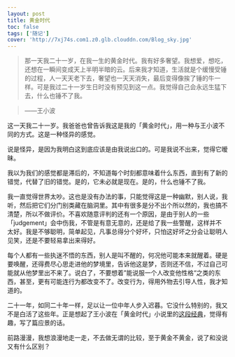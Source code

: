 ```yaml
---
layout: post
title: 黄金时代
toc: false
tags: ['随记']
cover: 'http://7xj74s.com1.z0.glb.clouddn.com/Blog_sky.jpg'
---
```

<!-- 

time: 2015-10-1

cover: http://7xj74s.com1.z0.glb.clouddn.com/Blog_sky.jpg

toc: false

 -->





> 那一天我二十一岁，在我一生的黄金时代。我有好多奢望。我想爱，想吃，还想在一瞬间变成天上半明半暗的云。后来我才知道，生活就是个缓慢受锤的过程，人一天天老下去，奢望也一天天消失，最后变得像挨了锤的牛一样。可是我过二十一岁生日时没有预见到这一点。我觉得自己会永远生猛下去，什么也锤不了我。

>

> ——王小波



<!-- more -->



这一天我二十一岁。我爸爸也曾告诉我这是我的「黄金时代」，用一种与王小波不同的方式。这是一种怪异的感觉。

说是怪异，是因为我明白这到底应该是由我说出口的。可是我说不出来，觉得它暧昧。



我以为我们的感觉都是滞后的，不知道每个时刻都意味着什么东西，直到有了新的错觉，代替了旧的错觉。是的，它未必就是现在。是的，什么也锤不了我。



我一直觉得世界太吵。这也是没有办法的事，只能觉得这是一种幽默，别人说，我听，然后把它们分门别类藏在脑洞里。其中有很多是分不出个所以然的，我也搞不清楚，所以不做评价。不喜欢随意评判的还有一个原因，是由于别人的一些「judgement」会中伤我，不管是有意无意的，还是给了我一些警醒，这样并不太好。我是不够聪明，简单起见，凡事总得分个好坏，只怕这好坏之分会让聪明人见笑，还是不要轻易拿出来得好。



每个人都有一些执迷不悟的东西，别人是叫不醒的，何况他可能本来就醒着。硬是要唤醒，还得费尽心思走进他的梦境里，告诉他这是梦，否则还不信，不过自己可能就从他梦里出不来了。说白了，不要想着”能说服一个人改变他性格“之类的东西，甚至，更有可能连行为都改变不了。改变行为，得用外物去引导人性，我才知道的。



二十一年，如同二十年一样，足以让一位中年人步入迟暮。它没什么特别的，我又不是白活了这些年。正是想起了王小波在「黄金时代」小说里的<a href="#" title="那一天我二十一岁，在我一生的黄金时代。我有好多奢望。我想爱，想吃，还想在一瞬间变成天上半明半暗的云。后来我才知道，生活就是个缓慢受锤的过程，人一天天老下去，奢望也一天天消失，最后变得像挨了锤的牛一样。可是我过二十一岁生日时没有预见到这一点。我觉得自己会永远生猛下去，什么也锤不了我。">这段经典</a>，觉得有趣，写了篇应景的话。



前路漫漫，我想浪漫地走一走，不去做无谓的比较，至于黄金不黄金，说了和没说又有什么区别？
